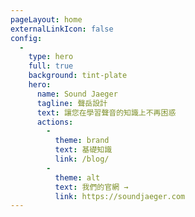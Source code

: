 ```yaml
---
pageLayout: home
externalLinkIcon: false
config:
  -
    type: hero
    full: true
    background: tint-plate
    hero:
      name: Sound Jaeger
      tagline: 聲岳設計
      text: 讓您在學習聲音的知識上不再困惑
      actions:
        -
          theme: brand
          text: 基礎知識
          link: /blog/
        -
          theme: alt
          text: 我們的官網 →
          link: https://soundjaeger.com
---
```

